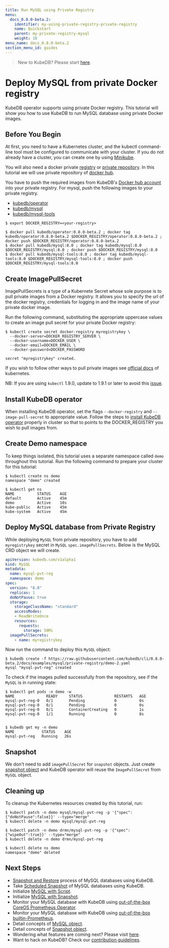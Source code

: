 ```yaml
---
title: Run MySQL using Private Registry
menu:
  docs_0.8.0-beta.2:
    identifier: my-using-private-registry-private-registry
    name: Quickstart
    parent: my-private-registry-mysql
    weight: 10
menu_name: docs_0.8.0-beta.2
section_menu_id: guides
---
```

> New to KubeDB? Please start [here](/docs/concepts/README.md).

# Deploy MySQL from private Docker registry

KubeDB operator supports using private Docker registry. This tutorial will show you how to use KubeDB to run MySQL database using private Docker images.

## Before You Begin

At first, you need to have a Kubernetes cluster, and the kubectl command-line tool must be configured to communicate with your cluster. If you do not already have a cluster, you can create one by using [Minikube](https://github.com/kubernetes/minikube).

You will also need a docker private [registry](https://docs.docker.com/registry/) or [private repository](https://docs.docker.com/docker-hub/repos/#private-repositories).  In this tutorial we will use private repository of [docker hub](https://hub.docker.com/).

You have to push the required images from KubeDB's [Docker hub account](https://hub.docker.com/r/kubedb/) into your private registry. For mysql, push the following images to your private registry.

- [kubedb/operator](https://hub.docker.com/r/kubedb/operator)
- [kubedb/mysql](https://hub.docker.com/r/kubedb/mysql)
- [kubedb/mysql-tools](https://hub.docker.com/r/kubedb/mysql-tools)

```console
$ export DOCKER_REGISTRY=<your-registry>

$ docker pull kubedb/operator:0.8.0-beta.2 ; docker tag kubedb/operator:0.8.0-beta.2 $DOCKER_REGISTRY/operator:0.8.0-beta.2 ; docker push $DOCKER_REGISTRY/operator:0.8.0-beta.2
$ docker pull kubedb/mysql:8.0 ; docker tag kubedb/mysql:8.0 $DOCKER_REGISTRY/mysql:8.0 ; docker push $DOCKER_REGISTRY/mysql:8.0
$ docker pull kubedb/mysql-tools:8.0 ; docker tag kubedb/mysql-tools:8.0 $DOCKER_REGISTRY/mysql-tools:8.0 ; docker push $DOCKER_REGISTRY/mysql-tools:8.0
```

## Create ImagePullSecret

ImagePullSecrets is a type of a Kubernete Secret whose sole purpose is to pull private images from a Docker registry. It allows you to specify the url of the docker registry, credentials for logging in and the image name of your private docker image.

Run the following command, substituting the appropriate uppercase values to create an image pull secret for your private Docker registry:

```console
$ kubectl create secret docker-registry myregistrykey \
  --docker-server=DOCKER_REGISTRY_SERVER \
  --docker-username=DOCKER_USER \
  --docker-email=DOCKER_EMAIL \
  --docker-password=DOCKER_PASSWORD

secret "myregistrykey" created.
```

If you wish to follow other ways to pull private images see [official docs](https://kubernetes.io/docs/concepts/containers/images/) of kubernetes.

NB: If you are using `kubectl` 1.9.0, update to 1.9.1 or later to avoid this [issue](https://github.com/kubernetes/kubernetes/issues/57427).

## Install KubeDB operator

When installing KubeDB operator, set the flags `--docker-registry` and `--image-pull-secret` to appropriate value. Follow the steps to [install KubeDB operator](/docs/setup/install.md) properly in cluster so that to points to the DOCKER_REGISTRY you wish to pull images from.

## Create Demo namespace

To keep things isolated, this tutorial uses a separate namespace called `demo` throughout this tutorial. Run the following command to prepare your cluster for this tutorial:

```console
$ kubectl create ns demo
namespace "demo" created

$ kubectl get ns
NAME          STATUS    AGE
default       Active    45m
demo          Active    10s
kube-public   Active    45m
kube-system   Active    45m
```

## Deploy MySQL database from Private Registry

While deploying `MySQL` from private repository, you have to add `myregistrykey` secret in `MySQL` `spec.imagePullSecrets`.
Below is the MySQL CRD object we will create.

```yaml
apiVersion: kubedb.com/v1alpha1
kind: MySQL
metadata:
  name: mysql-pvt-reg
  namespace: demo
spec:
  version: "8.0"
  replicas: 1
  doNotPause: true
  storage:
    storageClassName: "standard"
    accessModes:
    - ReadWriteOnce
    resources:
      requests:
        storage: 50Mi
  imagePullSecrets:
    - name: myregistrykey
```

Now run the command to deploy this `MySQL` object:

```console
$ kubedb create -f https://raw.githubusercontent.com/kubedb/cli/0.8.0-beta.2/docs/examples/mysql/private-registry/demo-2.yaml
mysql "mysql-pvt-reg" created
```

To check if the images pulled successfully from the repository, see if the `MySQL` is in running state:

```console
$ kubectl get pods -n demo -w
NAME              READY     STATUS              RESTARTS   AGE
mysql-pvt-reg-0   0/1       Pending             0          0s
mysql-pvt-reg-0   0/1       Pending             0          0s
mysql-pvt-reg-0   0/1       ContainerCreating   0          1s
mysql-pvt-reg-0   1/1       Running             0          8s


$ kubedb get my -n demo
NAME            STATUS    AGE
mysql-pvt-reg   Running   26s
```

## Snapshot

We don't need to add `imagePullSecret` for `snapshot` objects.
Just create [snapshot object](/docs/guides/mysql/snapshot/backup-and-restore.md) and KubeDB operator will reuse the `ImagePullSecret` from `MySQL` object.

## Cleaning up

To cleanup the Kubernetes resources created by this tutorial, run:

```console
$ kubectl patch -n demo mysql/mysql-pvt-reg -p '{"spec":{"doNotPause":false}}' --type="merge"
$ kubectl delete -n demo mysql/mysql-pvt-reg

$ kubectl patch -n demo drmn/mysql-pvt-reg -p '{"spec":{"wipeOut":true}}' --type="merge"
$ kubectl delete -n demo drmn/mysql-pvt-reg

$ kubectl delete ns demo
namespace "demo" deleted
```

## Next Steps

- [Snapshot and Restore](/docs/guides/mysql/snapshot/backup-and-restore.md) process of MySQL databases using KubeDB.
- Take [Scheduled Snapshot](/docs/guides/mysql/snapshot/scheduled-backup.md) of MySQL databases using KubeDB.
- Initialize [MySQL with Script](/docs/guides/mysql/initialization/using-script.md).
- Initialize [MySQL with Snapshot](/docs/guides/mysql/initialization/using-snapshot.md).
- Monitor your MySQL database with KubeDB using [out-of-the-box CoreOS Prometheus Operator](/docs/guides/mysql/monitoring/using-coreos-prometheus-operator.md).
- Monitor your MySQL database with KubeDB using [out-of-the-box builtin-Prometheus](/docs/guides/mysql/monitoring/using-builtin-prometheus.md).
- Detail concepts of [MySQL object](/docs/concepts/databases/mysql.md).
- Detail concepts of [Snapshot object](/docs/concepts/snapshot.md).
- Wondering what features are coming next? Please visit [here](/docs/roadmap.md).
- Want to hack on KubeDB? Check our [contribution guidelines](/docs/CONTRIBUTING.md).
